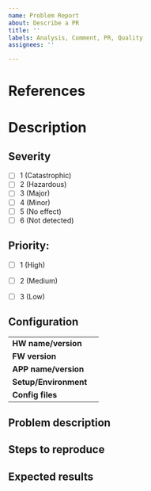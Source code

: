 ```yaml
---
name: Problem Report
about: Describe a PR
title: ''
labels: Analysis, Comment, PR, Quality
assignees: ''

---
```


# References
<!-- Una línea por cada URL completa de las tareas relacionadas -->

<!-- Procedimiento para Crear Issues: -->
<!-- https://documentation.embention.net/062/es/latest/index.html  -->
<!-- Procedimiento Problem Report: -->
<!-- https://documentation.embention.net/411/en/latest/index.html  -->

# Description
## Severity
- [ ] 1 (Catastrophic)
- [ ] 2 (Hazardous)
- [ ] 3 (Major)
- [ ] 4 (Minor)
- [ ] 5 (No effect)
- [ ] 6 (Not detected)

## Priority:
- [ ] 1 (High)
- [ ] 2 (Medium)
- [ ] 3 (Low)


## Configuration
|  |   |
| - | - |
| **HW name/version** | <!-- If apply, E.g.:  Veronte AP 4.8 --> |
| **FW version** | <!-- If apply, E.g.: Veronte 6.8.55 --> |
| **APP name/version** | <!-- If apply, 1xPDI Builder 6.8.53 --> |
| **Setup/Environment** | <!-- If apply, Specific setup details --> |
| **Config files** | <!-- If apply, Attached .zip file --> |

## Problem description
<!-- Problem/bug description -->

## Steps to reproduce
<!-- If known, details to reproduce the failure, URLs, screenShoots, Traceback errors, printed errors, ... -->

## Expected results
<!-- Functional expected result -->
